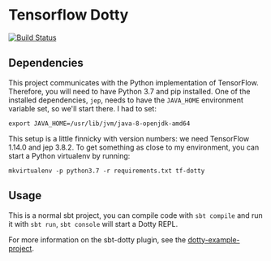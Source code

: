 # Tensorflow Dotty

[![Build Status](https://travis-ci.com/MaximeKjaer/tf-dotty.svg?token=soqG4sgcMQUgpCtPSUUr&branch=master)](https://travis-ci.com/MaximeKjaer/tf-dotty)

## Dependencies

This project communicates with the Python implementation of TensorFlow. Therefore, you will need to have Python 3.7 and pip installed. One of the installed dependencies, `jep`, needs to have the `JAVA_HOME` environment variable set, so we'll start there. I had to set:

```
export JAVA_HOME=/usr/lib/jvm/java-8-openjdk-amd64
```

This setup is a little finnicky with version numbers: we need TensorFlow 1.14.0 and jep 3.8.2. To get something as close to my environment, you can start a Python virtualenv by running:

```
mkvirtualenv -p python3.7 -r requirements.txt tf-dotty
```

## Usage

This is a normal sbt project, you can compile code with `sbt compile` and run it
with `sbt run`, `sbt console` will start a Dotty REPL.

For more information on the sbt-dotty plugin, see the
[dotty-example-project](https://github.com/lampepfl/dotty-example-project/blob/master/README.md).
